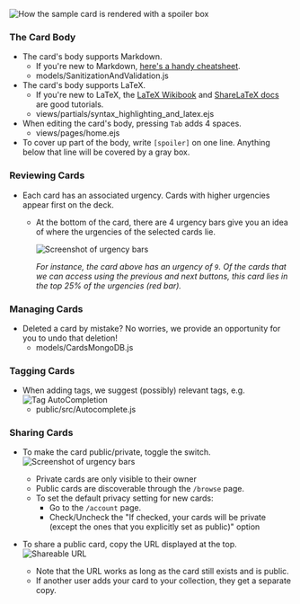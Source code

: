 ![How the sample card is rendered with a spoiler box](with_spoiler.png)

### The Card Body

- The card's body supports Markdown.
  - If you're new to Markdown, [here's a handy cheatsheet](https://github.com/adam-p/markdown-here/wiki/Markdown-Cheatsheet).
  - models/SanitizationAndValidation.js
- The card's body supports LaTeX.
  - If you're new to LaTeX, the [LaTeX Wikibook](https://en.wikibooks.org/wiki/LaTeX) and [ShareLaTeX docs](https://www.overleaf.com/learn/latex/Learn_LaTeX_in_30_minutes) are good tutorials.
  - views/partials/syntax_highlighting_and_latex.ejs
- When editing the card's body, pressing `Tab` adds 4 spaces.
  - views/pages/home.ejs
- To cover up part of the body, write `[spoiler]` on one line. Anything below that line will be covered by a gray box.

### Reviewing Cards

- Each card has an associated urgency. Cards with higher urgencies appear first on the deck.
  - At the bottom of the card, there are 4 urgency bars give you an idea of where the urgencies of the selected cards lie.

    ![Screenshot of urgency bars](2019-09-24-urgency-bars.png)

    _For instance, the card above has an urgency of `9`. Of the cards that we can access using the previous and next buttons, this card lies in the top 25% of the urgencies (red bar)._

### Managing Cards

- Deleted a card by mistake? No worries, we provide an opportunity for you to undo that deletion!
  - models/CardsMongoDB.js

### Tagging Cards

- When adding tags, we suggest (possibly) relevant tags, e.g.
  ![Tag AutoCompletion](tags_autocomplete.png)
  - public/src/Autocomplete.js

### Sharing Cards

- To make the card public/private, toggle the switch.
  ![Screenshot of urgency bars](2019-09-24-urgency-bars.png)
  - Private cards are only visible to their owner
  - Public cards are discoverable through the `/browse` page.
  - To set the default privacy setting for new cards:
    - Go to the `/account` page.
    - Check/Uncheck the "If checked, your cards will be private (except the ones that you explicitly set as public)" option

- To share a public card, copy the URL displayed at the top.
  ![Shareable URL](shareable_url.png)
  - Note that the URL works as long as the card still exists and is public.
  - If another user adds your card to your collection, they get a separate copy.
